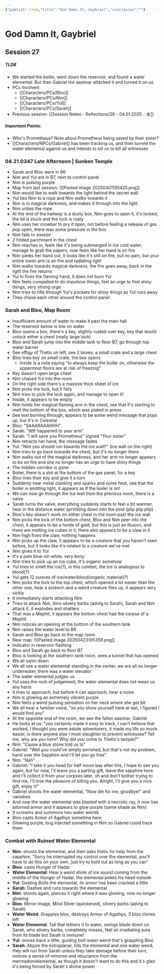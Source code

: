 ```yaml
---
{"publish":true,"title":"God Damn It, Gaybriel","cssclasses":""}
---
```




# God Damn It, Gaybriel

## Session 27

##### TLDR

- We started the boiler, went down the reservoir, and found a water elemental. But then Gabriel the aasimar attacked it and turned it on us.
- PCs Involved:
  - [[Characters/PCs/Bloo]]
  - [[Characters/PCs/Nim]]
  - [[Characters/PCs/Yul]]
  - [[Characters/PCs/Sarah]]
- Previous session: [[Session Notes - Reflections/26 - 04.01.2025 - 水]]

##### Important Points:

- Who's Prometheus? Note about Prometheus being saved by their sister?
- [[Characters/NPCs/Gabriel]] has been tracking us, and then turned the water elemental against us and intends to kill us to kill all witnesses

### 04.21.0347 Late Afternoon | Sunken Temple

- Sarah and Bloo were in B6
- Nim and Yul are in B7, next to control panel
- Nim is pulsing purple
- Map from last session: 
![[Pasted image 20250401195425.png]]
- Nim would like to walk towards the light behind the secret wall
- Yul ties Nim to a rope and Nim walks towards it
- Nim is in magical darkness, and makes it through into the light
- Nim unties the rope
- At the end of the hallway is a dusty box, Nim goes to open it, it's locked, the lid is stuck and the lock is rusty
- Nim uses her crowbar to pry it open, not before feeling a release of gas pop open, there was some pressure in the box
- Nim fails to sneeze
- 2 folded parchment in the chest
- Nim reaches in, feels like it's being submerged in ice cold water, manage to grab the papers, now feels like her hand is on fire
- Nim yanks her hand out, it looks like it's still on fire, but no pain, but your entire lower arm is on fire and radiating light
- Nim walks towards magical darkness, the fire goes away, back in the light the fire returns
- Yul hi fives the flaming hand, it does not burn Yul
- Nim feels compelled to do impulsive things, feel an urge to find shiny things, very strong urge
- Nim tries to rifle through Yul's pockets for shiny things as Yul runs away
- They chase each other around the control panel

### Sarah and Bloo, Map Room

- Insufficient amount of water to make it past the main hall
- The reservoir below is low on water
- Bloo opens a box, there's a key, slightly rusted over key, key that would unlock either a chest (really large lock)
- Bloo and Sarah jump into the middle tank to floor B7, go through top water barrier
- See effigy of Thetis on left, see 2 boxes, a small crate and a large chest
- Bloo tries key on small crate, the box opens
  - Inside is a note saying "to always keep the boiler on, otherwise the uppermost floors are at risk of freezing"
- Key doesn't open large chest
- Nim chased Yul into the room
- On the right side there's a massive thick sheet of ice
- Nim picks the lock, but it fails
- Nim tries to pick the lock again, and manage to open it!
- Inside, it appears to be empty
- Nim holds her magical flaming arm in the chest, see that it's starting to melt the bottom of the box, which was plated in armor
- See text burning through, appears to be some weird message that pops up, but it's in Celestial
- Bloo: "SAAARAAAHHH"
- Sarah: "Wtf happened to your arm"
- Sarah: "I will save you Prometheus" signed "Your sister"
- Nim retracts her hand, the message fades
- Yul: "Nim you should run towards the ice wall!!" (ice wall on the right)
- Nim tries to go back towards the chest, but it's no longer there
- Nim walks out of the magical darkness, and her arm no longer appears to be on fire and she no longer has an urge to have shiny things
- The hidden corridor is gone
- Boiler, there is a slot at the bottom of the gas panel, for a key
- Bloo tries their key and give it a turn
- Suddenly hear metal clanking and sparks and some heat, see that the boiler is emitting light, it appears as if the boiler is on!
- We can now go through the ice wall from the previous room, there is a valve
- Sarah turns the valve, everything suddenly starts to feel a lot warmer, hear in the distance water sprinkling down into the pool (plip plip plip)
- Bloo's key doesn't work on either chest in the room past the ice wall
- Nim picks the lock of the bottom chest, Bloo and Nim peer into the chest, it appears to be a horde of gold, but this is just an illusion, and there are melting ice cubes in it, there also appears to be a claw in it
- Nim high fives the claw, nothing happens
- Nim picks up the claw, it appears to be a creature that you haven't seen before, but it looks like it's related to a creature we've met
- Nim gives it to Yul
- It's a pale blue-ish white, very bony
- Nim tries to pick up an ice cube, it's organic somehow
- Yul tries to smell the ice(?), in this context, the ice is analogous to blood(?)
- Yul gets 12 ounces of ice/water/blood/organic material(?)
- Nim picks the lock to the top chest, which opened a lot easier than the other one, hear a screech and a weird creature flies up, it appears very sickly
- It immediately starts attacking Nim
- Tries to attack Nim, bloo silvery barbs (advtg to Sarah), Sarah and Nim attack it, it explodes and shatters
- That was a Mephit, it appears the bottom chest had the corpse of a Mephit
- Nim notices an opening at the bottom of the southern tank
- Nim raises the water level to B6
- Sarah and Bloo go back to the map room
- New map: 
![[Pasted image 20250423195359.png]]
- Indicator in reservoir flashing
- Bloo and Sarah go back to floor B7
- Bloo is looking at the southern tank room, sees a tunnel that has opened
- We all swim down
- We all see a water elemental standing in the center, we are all no longer underwater, there was a water elevator
- The water elemental judges us
- Yul uses the rock of judgement, the water elemental does not mean us any harm
- It tries to approach, but before it can approach, hear a noise
- Nim is glowing an extremely vibrant purple
- Nim feels a weird pulsing sensation on her neck where she got bit
- We all hear a familiar voice, "so you show yourself here at last, I figured I would find you"
- At the opposite end of the room, we see the fallen aasimar, Gabriel
- He looks at us: "you certainly made it easy to track, I can't believe that worked, I thought you were astute adventurers, it made my life so much easier, is there anyone else I must slaughter to prevent witnesses? Tell me, why are you here? Why did you come to Thetis's temple?"
- Nim: "Cause a blue stone told us to"
- Gabriel: "Well you could've simply perished, but that's not my problem, hand over the Sapphire and I'll let you go free"
- Nim: "Nah"
- Gabriel: "I take it you head for half moon bay after this, I hope to see you again, but for now, I'll leave you a parting gift, leave the sapphire here and I'll collect it from your corpses later, oh and don't bother trying to find me, I'll love the pleasure of killing you, Alright, I'll give you a nice gift, enjoy it!"
- Gabriel shoots the water elemental, "Now die for me, goodbye!" and vanishes
- And now the water elemental was blasted with a necrotic ray, it now has adorned armor and it appears to glow purple (same shade as Nim)
- It screams and summons two water weirds
- Bloo casts Armor of Agathys sometime here
- Glowing purple, bug injected something in Nim so Gabriel could track them

### Combat with Ruined Water Elemental

- **Nim**: shoots the elemental, and then asks thetis for help from the sapphire, "Sorry he interrupted my control over the elemental, you'll have to do this on your own, just try to hold out as long as you can"
- **Bloo**: casts Hunger of Hadar
- **Water Elemental**: Hear a weird shink of ice sound coming from the middle of the Hunger of Hadar, the elemental pokes his head outside
- **Yul**: Guiding Bolts the elemental, its armor has been cracked a little
- **Sarah**: Dashes and runs towards the elemental
- **Nim**: shoots again, pierces it right where it was glowing, now no longer glowing
- **Bloo**: Mirror Image, Mind Sliver (quickened), silvery barbs (advtg to Sarah)
- **Water Weird**: Grapples bloo, destroys Armor of Agathys, 3 bloo clones left
- **Water Elemental**: Tail that tethers it to water, swings blade down on Sarah, who silvery barbs, completely misses, feel an irradiating aura from its blade but Sarah is immune!
- **Yul**: moves back a little, guiding bolt water weird that's grappling Bloo
- **Sarah**: Abjure the extraplanar, hits the elemental and one water weird, they will run from Sarah unless they take damage before their turn, notices a sense of remorse and reluctance from the mermadon/elemental, as though it doesn't want to do this and it's glad it's being forced by Sarah's divine power
